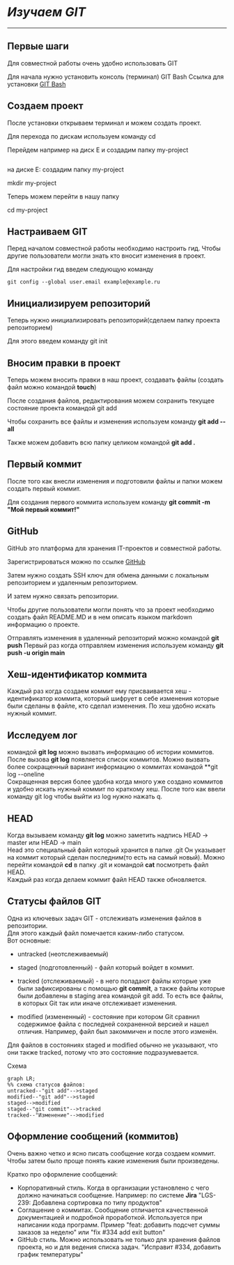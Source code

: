 # *Изучаем GIT* #

---

## **Первые шаги** ##

Для совместной работы очень удобно использовать GIT  
  
Для начала нужно установить консоль (терминал) GIT Bash Ссылка для установки [GIT Bash](https://git-scm.com/downloads/win "GIT BASH")  

  
## **Создаем проект** ##
После установки открываем терминал и можем создать проект.

Для перехода по дискам используем команду cd 
  
Перейдем например на диск E и создадим папку my-project
  
```cd E:  
```  
на диске E: создадим папку my-project  
  
mkdir my-project  
  
Теперь можем перейти в нашу папку  
  
cd my-project  

## **Настраиваем GIT** ##  
  
Перед началом совместной работы необходимо настроить гид. Чтобы другие пользователи могли знать кто вносит изменения в проект.  
  
Для настройки гид введем следующую команду  
```git config --global user.name "Ivan Ivanov"
git config --global user.email example@example.ru  
```  
  
## **Инициализируем репозиторий** ##
Теперь нужно инициализировать репозиторий(сделаем папку проекта репозиторием)  
  
Для этого введем команду git init

## **Вносим правки в проект** ##
  
Теперь можем вносить правки в наш проект, создавать файлы (создать файл можно командой **touch**)
  
После создания файлов, редактирования можем сохранить текущее состояние проекта командой git add  
  
Чтобы сохранить все файлы и изменения используем команду **git add --all**

Также можем добавить всю папку целиком командой **git add .**  

## **Первый коммит** ##  
  
После того как внесли изменения и подготовили файлы и папки можем создать первый коммит.
  
Для создания первого коммита используем команду **git commit -m "Мой первый коммит!"**  
  
## **GitHub** ##
GitHub это платформа для хранения IT-проектов и совместной работы.  
  
Зарегистрироваться можно по ссылке [GitHub](https://github.com/ "GitHub")  
  
Затем нужно создать SSH ключ для обмена данными с локальным репозиторием и удаленным репозиторием.
  
И затем нужно связать репозитории.  
  
Чтобы другие пользователи могли понять что за проект необходимо создать файл README.MD и в нем описать языком markdown информацию о проекте.  
  
Отправлять изменения в удаленный репозиторий можно командой **git push**
  Первый раз когда отправляем изменения используем команду **git push -u origin main**  
  
## **Хеш-идентификатор коммита** ##  
  
Каждый раз когда создаем коммит ему присваивается хеш - идентификатор коммита, который шифрует в себе изменения которые были сделаны в файле, кто сделал изменения. По хеш удобно искать нужный коммит.  
  
## **Исследуем лог** ##

командой **git log** можно вызвать информацию об истории коммитов. После вызова **git log** появляется список коммитов. Можно вызвать более сокращенный вариант информацию о коммитах командой **git log --oneline  
Сокращенная версия более удобна когда много уже создано коммитов и удобно искать нужный коммит по краткому хеш.
После того как ввели команду git log чтобы выйти из log нужно нажать q. 
  
## **HEAD** ##  
  
Когда вызываем команду **git log** можно заметить надпись HEAD -> master или HEAD -> main  
Head это специальный файл который хранится в папке .git Он указывает на коммит который сделан последним(то есть на самый новый). Можно перейти командой **cd** в папку .git и командой **cat** посмотреть файл HEAD.  
Каждый раз когда делаем коммит файл HEAD также обновляется.  
  
## **Статусы файлов GIT** ##  
  
Одна из ключевых задач GIT - отслеживать изменения файлов в репозитории.  
Для этого каждый файл помечается каким-либо статусом.  
Вот основные:  
* untracked (неотслеживаемый)  

* staged (подготовленный) - файл который войдет в коммит.  
  
* tracked (отслеживаемый) - в него попадают файлы которые уже были зафиксированы с помощью **git commit**, а также файлы которые были добавлены в staging area командой git add. То есть все файлы, в которых Git так или иначе отслеживает изменения.  
  
* modified (измененный) - состояние при котором Git сравнил содержимое файла с последней сохраненной версией и нашел отличия. Например, файл был закоммичен и после этого изменён.  
  
Для файлов в состояниях staged и modified обычно не указывают, что они также tracked, потому что это состояние подразумевается.  
  
Схема
  ```mermaid  
graph LR;
%% схема статусов файлов:
  untracked--"git add"-->staged
modified--"git add"-->staged
staged-->modified
staged--"git commit"-->tracked
tracked--"Изменение"-->modified
```

## **Оформление сообщений (коммитов)** ##  
  
Очень важно четко и ясно писать сообщение когда создаем коммит. Чтобы затем было проще понять какие изменения были произведены.  
  
Кратко про оформление сообщений:  
* Корпоративный стиль. Когда в организации установлено с чего должно начинаться сообщение. Например: по системе **Jira** "LGS-239: Добавлена сортировка по типу продуктов"  
* Соглашение о коммитах. Сообщение отличается качественной документацией и подробной проработкой. Используется при написании кода программ. Пример "feat: добавить подсчет суммы заказов за неделю" или  "fix #334 add exit button"
* GitHub стиль. Можно использовать не только для хранения файлов проекта, но и для ведения списка задач. "Исправит #334, добавить график температуры"
